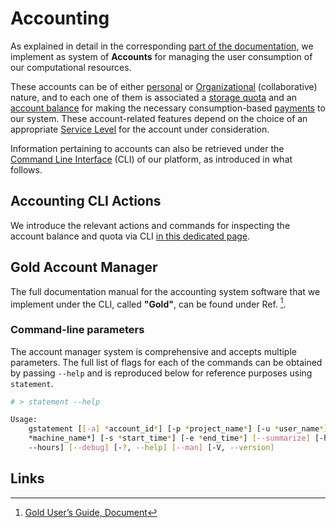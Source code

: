 # Accounting

As explained in detail in the corresponding [part of the documentation](../accounts/overview.md), we implement as system of **Accounts** for managing the user consumption of our computational resources. 

These accounts can be of either [personal](../collaboration/organizations/roles.md#organizations-vs.-personal-accounts) or [Organizational](../collaboration/organizations/overview.md) (collaborative) nature, and to each one of them is associated a [storage quota](../accounts/quota.md) and an [account balance](../accounts/balance.md) for making the necessary consumption-based [payments](../accounts/payments-charges.md) to our system. These account-related features depend on the choice of an appropriate [Service Level](../pricing/service-levels.md) for the account under consideration.

Information pertaining to accounts can also be retrieved under the [Command Line Interface](overview.md) (CLI) of our platform, as introduced in what follows.

## Accounting CLI Actions

We introduce the relevant actions and commands for inspecting the account balance and quota via CLI [in this dedicated page](actions/balance-quota.md).

## Gold Account Manager

The full documentation manual for the accounting system software that we implement under the CLI, called **"Gold"**, can be found under Ref. [^1]. 

### Command-line parameters

The account manager system is comprehensive and accepts multiple parameters. The full list of flags for each of the commands can be obtained by passing `--help` and is reproduced below for reference purposes using `statement`.

```bash
# > statement --help

Usage:
    gstatement [[-a] *account_id*] [-p *project_name*] [-u *user_name*] [-m
    *machine_name*] [-s *start_time*] [-e *end_time*] [--summarize] [-h,
    --hours] [--debug] [-?, --help] [--man] [-V, --version]
```

## Links

[^1]: [Gold User’s Guide, Document](http://docs.adaptivecomputing.com/gold/pdf/GoldUserGuide.pdf)
